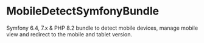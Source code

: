 # MobileDetectSymfonyBundle
Symfony 6.4, 7.x &amp; PHP 8.2 bundle to detect mobile devices, manage mobile view and redirect to the mobile and tablet version. 
